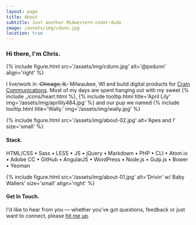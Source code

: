 ```yaml
---
layout: page
title: About
subtitle: Just another Midwestern-coder-dude
image: /assets/img/cdunn.jpg
location: true
---
```


### Hi there, I'm Chris.

{% include figure.html src='/assets/img/cdunn.jpg' alt='@pxdunn' align='right' %}

I live/work in ~~&nbsp;Chicago, IL&nbsp;~~ Milwaukee, WI and build digital products for [Crain Communications](http://www.crain.com). Most of my days are spent hanging out with my sweet <span class="icn icn-sz-sm icn-heart" title="heart">{% include _icons/heart.html %}</span>, {% include tooltip.html title='April Lily' img='/assets/img/aprilily484.jpg' %} and our pup we named {% include tooltip.html title='Wally.' img='/assets/img/wally.jpg' %}

<div class="cf"></div>

{% include figure.html src='/assets/img/about-02.jpg' alt='Apes and I' size='small' %}

#### Stack.

HTML/CSS &bull; Sass &bull; LESS &bull; JS &bull; jQuery &bull; Markdown &bull; PHP &bull; CLI &bull; Atom.io &bull; Adobe CC &bull; GitHub &bull; AngularJS &bull; WordPress &bull; Node.js &bull; Gulp.js &bull; Bower &bull; Yeoman

<div class="cf"></div>

{% include figure.html src='/assets/img/about-01.jpg' alt='Drivin\' w/ Baby Wallers' size='small' align='right' %}

#### Get In Touch.

I'd like to hear from you &mdash; whether you've got questions, feedback or just want to connect, please <a href="&#x6d;&#97;&#105;&#108;&#116;&#x6f;&#x3a;&#x68;&#x65;&#x6c;&#108;&#x6f;&#64;&#x63;&#x64;&#117;&#110;&#x6e;&#46;&#x69;&#111;&#63;&#115;&#x75;&#98;&#x6a;&#x65;&#x63;&#x74;&#61;&#x69;&#x6e;&#113;&#x75;&#x69;&#114;&#121;&#32;&#102;&#114;&#x6f;&#x6d;&#32;&#x63;&#100;&#x75;&#110;&#110;&#x2e;&#105;&#x6f;">hit me up</a>.

